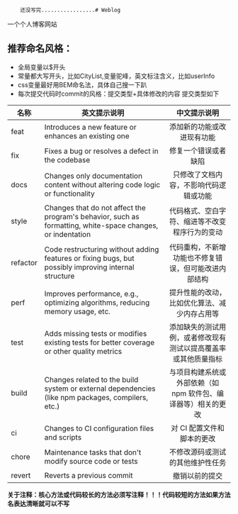         还没写完.................# Weblog
一个个人博客网站

## 推荐命名风格：

- 全局变量以$开头
- 常量都大写开头，比如CityList,变量驼峰，英文标注含义，比如userInfo
- css变量最好用BEM命名法，具体自己搜一下趴
- 每次提交代码时commit的风格：提交类型+具体修改的内容 提交类型如下

| 名称     | 英文提示说明                                                 |                         中文提示说明                         |
| -------- | ------------------------------------------------------------ | :----------------------------------------------------------: |
| feat     | Introduces a new feature or enhances an existing one         |                  添加新的功能或改进现有功能                  |
| fix      | Fixes a bug or resolves a defect in the codebase             |                     修复一个错误或者缺陷                     |
| docs     | Changes only documentation content without altering code logic or functionality |            只修改了文档内容，不影响代码逻辑或功能            |
| style    | Changes that do not affect the program's behavior, such as formatting, white-space changes, or indentation |        代码格式、空白字符、缩进等不改变程序行为的变动        |
| refactor | Code restructuring without adding features or fixing bugs, but possibly improving internal structure |     代码重构，不新增功能也不修复错误，但可能改进内部结构     |
| perf     | Improves performance, e.g., optimizing algorithms, reducing memory usage, etc. |         提升性能的改动，比如优化算法、减少内存占用等         |
| test     | Adds missing tests or modifies existing tests for better coverage or other quality metrics | 添加缺失的测试用例，或者修改现有测试以提高覆盖率或其他质量指标 |
| build    | Changes related to the build system or external dependencies (like npm packages, compilers, etc.) | 与项目构建系统或外部依赖（如 npm 软件包、编译器等）相关的更改 |
| ci       | Changes to CI configuration files and scripts                |                  对 CI 配置文件和脚本的更改                  |
| chore    | Maintenance tasks that don't modify source code or tests     |               不修改源码或测试的其他维护性任务               |
| revert   | Reverts a previous commit                                    |                        撤销以前的提交                        |

**关于注释：核心方法或代码较长的方法必须写注释！！！代码较短的方法如果方法名表达清晰就可以不写**
